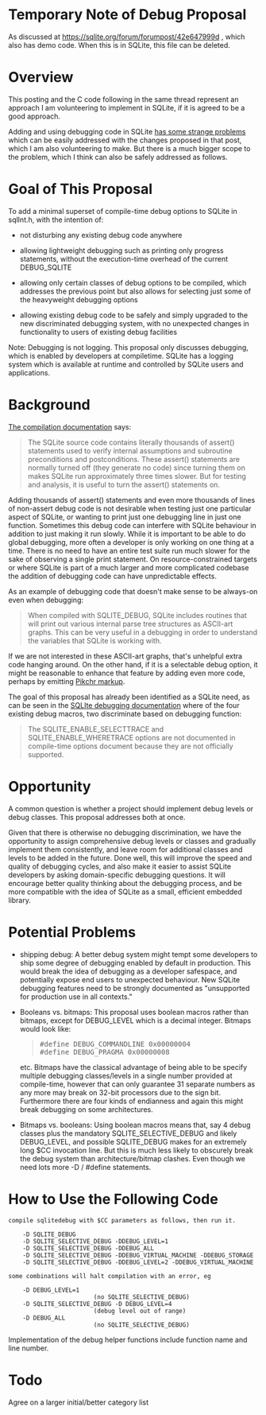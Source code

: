 
<!-- toc -->

# Temporary Note of Debug Proposal

As discussed at https://sqlite.org/forum/forumpost/42e647999d , which also has demo code. 
When this is in SQLite, this file can be deleted. 


# Overview

This posting and the C code following in the same thread represent an approach I am volunteering to implement in SQLite, if it is agreed to be a good approach. 

Adding and using debugging code in SQLite [has some strange problems](1772cb4a37) which can be easily addressed with the changes proposed in that post, which I am also volunteering to make. But there is a much bigger scope to the problem, which I think can also be safely addressed as follows.

# Goal of This Proposal

To add a minimal superset of compile-time debug options to SQLite in sqlInt.h,
with the intention of:

* not disturbing any existing debug code anywhere

* allowing lightweight debugging such as printing only progress
statements, without the execution-time overhead of the current
DEBUG_SQLITE

* allowing only certain classes of debug options to be compiled, which
addresses the previous point but also allows for selecting just some of the
heavyweight debugging options 

* allowing existing debug code to be safely and simply upgraded to the new
discriminated debugging system, with no unexpected changes in functionality to
users of existing debug facilities

Note: Debugging is not logging. This proposal only discusses debugging, which
is enabled by developers at compiletime. SQLite has a logging system which is
available at runtime and controlled by SQLite users and applications.

# Background

[The compilation documentation](https://www.sqlite.org/compile.html#debugoptions) says:

>The SQLite source code contains literally thousands of assert() statements
used to verify internal assumptions and subroutine preconditions and
postconditions. These assert() statements are normally turned off (they
generate no code) since turning them on makes SQLite run approximately three
times slower. But for testing and analysis, it is useful to turn the assert()
statements on.

Adding thousands of assert() statements and even more thousands of lines
of non-assert debug code is not desirable when testing just one particular aspect of SQLite, or wanting to print just one debugging line in just one function. Sometimes this debug code can interfere with SQLite behaviour in addition to just making it run slowly. While it is important to be able to do global debugging, more often a developer is only working on one thing at a time. There is no need to have an entire test suite run much slower for the sake of
observing a single print statement. On resource-constrained targets or where
SQLite is part of a much larger and more complicated codebase the addition of
debugging code can have unpredictable effects.

As an example of debugging code that doesn't make sense to be always-on even
when debugging:

> When compiled with SQLITE_DEBUG, SQLite includes routines that will
print out various internal parse tree structures as ASCII-art graphs.
This can be very useful in a debugging in order to understand the
variables that SQLite is working with.

If we are not interested in these ASCII-art graphs, that's unhelpful extra code
hanging around. On the other hand, if it is a selectable debug option, it might be reasonable to enhance that feature by adding even more code, perhaps by emitting [Pikchr markup](https://pikchr.org/home/doc/trunk/homepage.md).

The goal of this proposal has already been identified as a SQLite need, as
can be seen in the [SQLIte debugging documentation](https://www.sqlite.org/debugging.html) where of the four existing debug macros, two discriminate based on debugging function:

>The SQLITE_ENABLE_SELECTTRACE and SQLITE_ENABLE_WHERETRACE options
are not documented in compile-time options document because they are
not officially supported.

# Opportunity

A common question is whether a project should implement debug levels or debug
classes. This proposal addresses both at once.

Given that there is otherwise no debugging discrimination, we have the
opportunity to assign comprehensive debug levels or classes and
gradually implement them consistently, and leave room for additional
classes and levels to be added in the future. Done well, this will
improve the speed and quality of debugging cycles, and also make it
easier to assist SQLite developers by asking domain-specific debugging
questions. It will encourage better quality thinking about the
debugging process, and be more compatible with the idea of SQLite as a
small, efficient embedded library.

# Potential Problems

* shipping debug: A better debug system might tempt some developers to ship
  some degree of debugging enabled by default in production. This would break
  the idea of debugging as a developer safespace, and potentially expose end
  users to unexpected behaviour. New SQLite debugging features need to be
  strongly documented as "unsupported for production use in all contexts."

* Booleans vs. bitmaps: This proposal uses boolean macros rather than bitmaps,
  except for DEBUG_LEVEL which is a decimal integer.
  Bitmaps would look like:
  <blockquote><tt>
        #define DEBUG_COMMANDLINE 0x00000004<br>
        #define DEBUG_PRAGMA      0x00000008<br>
  </tt></blockquote>
  etc.
  Bitmaps have the classical advantage of being able to be specify multiple
  debugging classes/levels in a single number provided at compile-time, however
  that can only guarantee 31 separate numbers as any more may break on 32-bit
  processors due to the sign bit. Furthermore there are four kinds of endianness
  and again this might break debugging on some architectures.

* Bitmaps vs. booleans: Using boolean macros means that, say 4 debug classes plus the mandatory SQLITE_SELECTIVE_DEBUG and likely DEBUG_LEVEL, and possible SQLITE_DEBUG makes for an extremely long $CC invocation line. But this is much
  less likely to obscurely break the debug system than architecture/bitmap 
  clashes. Even though we need lots more -D / #define statements.

# How to Use the Following Code

```
compile sqlitedebug with $CC parameters as follows, then run it.
 
    -D SQLITE_DEBUG
    -D SQLITE_SELECTIVE_DEBUG -DDEBUG_LEVEL=1
    -D SQLITE_SELECTIVE_DEBUG -DDEBUG_ALL
    -D SQLITE_SELECTIVE_DEBUG -DDEBUG_VIRTUAL_MACHINE -DDEBUG_STORAGE
    -D SQLITE_SELECTIVE_DEBUG -DDEBUG_LEVEL=2 -DDEBUG_VIRTUAL_MACHINE

some combinations will halt compilation with an error, eg

    -D DEBUG_LEVEL=1                     
                        (no SQLITE_SELECTIVE_DEBUG)
    -D SQLITE_SELECTIVE_DEBUG -D DEBUG_LEVEL=4
                        (debug level out of range)
    -D DEBUG_ALL
                        (no SQLITE_SELECTIVE_DEBUG)

```

Implementation of the debug helper functions include function name and line
number.

# Todo

Agree on a larger initial/better category list

